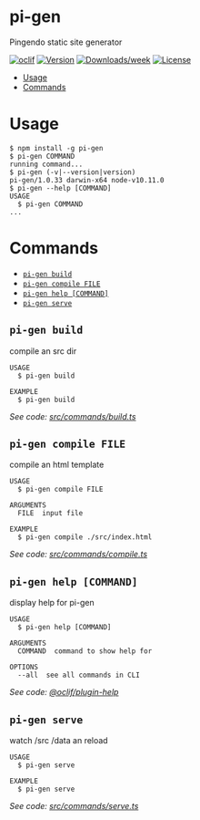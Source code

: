 pi-gen
======

Pingendo static site generator

[![oclif](https://img.shields.io/badge/cli-oclif-brightgreen.svg)](https://oclif.io)
[![Version](https://img.shields.io/npm/v/pi-gen.svg)](https://npmjs.org/package/pi-gen)
[![Downloads/week](https://img.shields.io/npm/dw/pi-gen.svg)](https://npmjs.org/package/pi-gen)
[![License](https://img.shields.io/npm/l/pi-gen.svg)](https://github.com/gseregni/pi-gen/blob/master/package.json)

<!-- toc -->
* [Usage](#usage)
* [Commands](#commands)
<!-- tocstop -->
# Usage
<!-- usage -->
```sh-session
$ npm install -g pi-gen
$ pi-gen COMMAND
running command...
$ pi-gen (-v|--version|version)
pi-gen/1.0.33 darwin-x64 node-v10.11.0
$ pi-gen --help [COMMAND]
USAGE
  $ pi-gen COMMAND
...
```
<!-- usagestop -->
# Commands
<!-- commands -->
* [`pi-gen build`](#pi-gen-build)
* [`pi-gen compile FILE`](#pi-gen-compile-file)
* [`pi-gen help [COMMAND]`](#pi-gen-help-command)
* [`pi-gen serve`](#pi-gen-serve)

## `pi-gen build`

compile an src dir

```
USAGE
  $ pi-gen build

EXAMPLE
  $ pi-gen build
```

_See code: [src/commands/build.ts](https://github.com/gseregni/pi-gen/blob/v1.0.33/src/commands/build.ts)_

## `pi-gen compile FILE`

compile an html template

```
USAGE
  $ pi-gen compile FILE

ARGUMENTS
  FILE  input file

EXAMPLE
  $ pi-gen compile ./src/index.html
```

_See code: [src/commands/compile.ts](https://github.com/gseregni/pi-gen/blob/v1.0.33/src/commands/compile.ts)_

## `pi-gen help [COMMAND]`

display help for pi-gen

```
USAGE
  $ pi-gen help [COMMAND]

ARGUMENTS
  COMMAND  command to show help for

OPTIONS
  --all  see all commands in CLI
```

_See code: [@oclif/plugin-help](https://github.com/oclif/plugin-help/blob/v2.2.0/src/commands/help.ts)_

## `pi-gen serve`

watch /src /data an reload

```
USAGE
  $ pi-gen serve

EXAMPLE
  $ pi-gen serve
```

_See code: [src/commands/serve.ts](https://github.com/gseregni/pi-gen/blob/v1.0.33/src/commands/serve.ts)_
<!-- commandsstop -->
